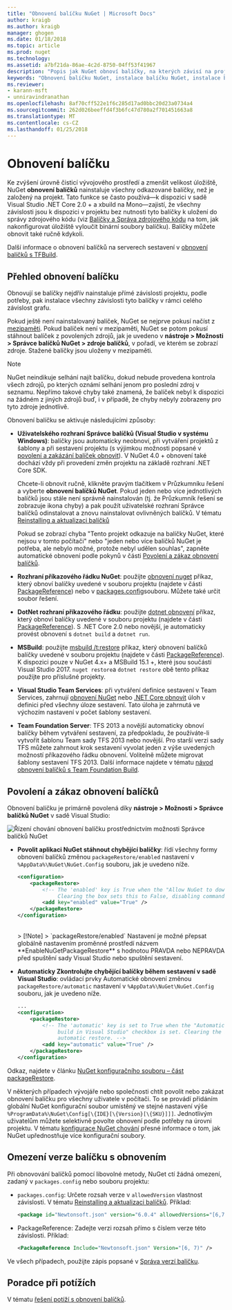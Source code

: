 ```yaml
---
title: "Obnovení balíčku NuGet | Microsoft Docs"
author: kraigb
ms.author: kraigb
manager: ghogen
ms.date: 01/18/2018
ms.topic: article
ms.prod: nuget
ms.technology: 
ms.assetid: a7bf21da-86ae-4c2d-8750-04ff53f41967
description: "Popis jak NuGet obnoví balíčky, na kterých závisí na projekt včetně postup zakázání obnovení a omezit verze."
keywords: "Obnovení balíčku NuGet, instalace balíčku NuGet, instalace balíčku, Probíhá obnovení balíčků, verze závislosti, zakázat automatické obnovení chovaly verze balíčku"
ms.reviewer:
- karann-msft
- unniravindranathan
ms.openlocfilehash: 8af70cff522e1f6c285d17ad0bbc20d23a0734a4
ms.sourcegitcommit: 262d026beeffd4f3b6fc47d780a2f701451663a8
ms.translationtype: MT
ms.contentlocale: cs-CZ
ms.lasthandoff: 01/25/2018
---
```

# <a name="package-restore"></a>Obnovení balíčku

Ke zvýšení úrovně čisticí vývojového prostředí a zmenšit velikost úložiště, NuGet **obnovení balíčků** nainstaluje všechny odkazované balíčky, než je založený na projekt. Tato funkce se často používá&mdash;k dispozici v sadě Visual Studio .NET Core 2.0 + a xbuild na Mono&mdash;zajistí, že všechny závislosti jsou k dispozici v projektu bez nutnosti tyto balíčky k uložení do správy zdrojového kódu (viz [ Balíčky a Správa zdrojového kódu](../consume-packages/packages-and-source-control.md) na tom, jak nakonfigurovat úložiště vyloučit binární soubory balíčku). Balíčky můžete obnovit také ručně kdykoli.

Další informace o obnovení balíčků na serverech sestavení v [obnovení balíčků s TFBuild](../consume-packages/team-foundation-build.md).

## <a name="package-restore-overview"></a>Přehled obnovení balíčku

Obnovují se balíčky nejdřív nainstaluje přímé závislosti projektu, podle potřeby, pak instalace všechny závislosti tyto balíčky v rámci celého závislost grafu.

Pokud ještě není nainstalovaný balíček, NuGet se nejprve pokusí načíst z [mezipaměti](../consume-packages/managing-the-nuget-cache.md). Pokud balíček není v mezipaměti, NuGet se potom pokusí stáhnout balíček z povolených zdrojů, jak je uvedeno v **nástroje > Možnosti > Správce balíčků NuGet > zdroje balíčků**, v pořadí, ve kterém se zobrazí zdroje. Stažené balíčky jsou uloženy v mezipaměti.

> [!Note]
> NuGet neindikuje selhání najít balíčku, dokud nebude provedena kontrola všech zdrojů, po kterých oznámí selhání jenom pro poslední zdroj v seznamu. Nepřímo takové chyby také znamená, že balíček nebyl k dispozici na žádném z jiných zdrojů buď, i v případě, že chyby nebyly zobrazeny pro tyto zdroje jednotlivě.

Obnovení balíčku se aktivuje následujícími způsoby:

- **Uživatelského rozhraní Správce balíčků (Visual Studio v systému Windows)**: balíčky jsou automaticky neobnoví, při vytváření projektů z šablony a při sestavení projektu (s výjimkou možnosti popsané v [povolení a zakázání balíček obnovit](#enabling-and-disabling-package-restore)). V NuGet 4.0 + obnovení také dochází vždy při provedení změn projektu na základě rozhraní .NET Core SDK.

    Chcete-li obnovit ručně, klikněte pravým tlačítkem v Průzkumníku řešení a vyberte **obnovení balíčků NuGet**. Pokud jeden nebo více jednotlivých balíčků jsou stále není správně nainstalován (tj. že Průzkumník řešení se zobrazuje ikona chyby) a pak použít uživatelské rozhraní Správce balíčků odinstalovat a znovu nainstalovat ovlivněných balíčků. V tématu [Reinstalling a aktualizaci balíčků](../Consume-Packages/Reinstalling-and-Updating-Packages.md)

    Pokud se zobrazí chyba "Tento projekt odkazuje na balíčky NuGet, které nejsou v tomto počítači" nebo "jeden nebo více balíčků NuGet je potřeba, ale nebylo možné, protože nebyl udělen souhlas", zapněte automatické obnovení podle pokynů v části [Povolení a zákaz obnovení balíčků](#enabling-and-disabling-package-restore).

- **Rozhraní příkazového řádku NuGet**: použijte [obnovení nuget](../tools/cli-ref-restore.md) příkaz, který obnoví balíčky uvedené v souboru projektu (najdete v části [PackageReference](../Consume-Packages/Package-References-in-Project-Files.md)) nebo v [packages.config](../schema/packages-config.md)souboru. Můžete také určit soubor řešení.

- **DotNet rozhraní příkazového řádku**: použijte [dotnet obnovení](/dotnet/core/tools/dotnet-restore.md?tabs=netcore2x) příkaz, který obnoví balíčky uvedené v souboru projektu (najdete v části [PackageReference](../Consume-Packages/Package-References-in-Project-Files.md)). S .NET Core 2.0 nebo novější, je automaticky provést obnovení s `dotnet build` a `dotnet run`.

- **MSBuild**: použijte [msbuild /t:restore](../schema/msbuild-targets.md#restore-target) příkaz, který obnovení balíčků balíčky uvedené v souboru projektu (najdete v části [PackageReference](../Consume-Packages/Package-References-in-Project-Files.md)). K dispozici pouze v NuGet 4.x+ a MSBuild 15.1 +, které jsou součástí Visual Studio 2017. `nuget restore`a `dotnet restore` obě tento příkaz použijte pro příslušné projekty.

- **Visual Studio Team Services**: při vytváření definice sestavení v Team Services, zahrnují [obnovení NuGet](/vsts/build-release/tasks/package/nuget#restore-nuget-packages) nebo [.NET Core obnovit](/vsts/build-release/tasks/build/dotnet-core#restore-nuget-packages) úloh v definici před všechny úloze sestavení. Tato úloha je zahrnutá ve výchozím nastavení v počet šablony sestavení.

- **Team Foundation Server**: TFS 2013 a novější automaticky obnoví balíčky během vytváření sestavení, za předpokladu, že používáte-li vytvořit šablonu Team sady TFS 2013 nebo novější. Pro starší verzi sady TFS můžete zahrnout krok sestavení vyvolat jeden z výše uvedených možností příkazového řádku obnovení. Volitelně můžete migrovat šablony sestavení TFS 2013. Další informace najdete v tématu [návod obnovení balíčků s Team Foundation Build](../consume-packages/team-foundation-build.md).

## <a name="enabling-and-disabling-package-restore"></a>Povolení a zákaz obnovení balíčků

Obnovení balíčku je primárně povolená díky **nástroje > Možnosti > Správce balíčků NuGet** v sadě Visual Studio:

![Řízení chování obnovení balíčku prostřednictvím možnosti Správce balíčků NuGet](media/Restore-01-AutoRestoreOptions.png)

- **Povolit aplikaci NuGet stáhnout chybějící balíčky**: řídí všechny formy obnovení balíčků změnou `packageRestore/enabled` nastavení v `%AppData%\NuGet\NuGet.Config` souboru, jak je uvedeno níže.

    ```xml
    <configuration>
        <packageRestore>
            <!-- The 'enabled' key is True when the "Allow NuGet to download missing packages" checkbox is set.
                 Clearing the box sets this to False, disabling command-line, automatic, and MSBuild-Integrated restore. -->
            <add key="enabled" value="True" />
        </packageRestore>
    </configuration>
    ```
    <br/>
    > [!Note]
    >  `packageRestore/enabled` Nastavení je možné přepsat globálně nastavením proměnné prostředí názvem **EnableNuGetPackageRestore** s hodnotou PRAVDA nebo NEPRAVDA před spuštění sady Visual Studio nebo spuštění sestavení.

- **Automaticky Zkontrolujte chybějící balíčky během sestavení v sadě Visual Studio**: ovládací prvky Automatické obnovení změnou `packageRestore/automatic` nastavení v `%AppData%\NuGet\NuGet.Config` souboru, jak je uvedeno níže.

    ```xml
    ...
    <configuration>
        <packageRestore>
            <!-- The 'automatic' key is set to True when the "Automatically check for missing packages during
                 build in Visual Studio" checkbox is set. Clearing the box sets this to False and disables
                 automatic restore. -->
            <add key="automatic" value="True" />
        </packageRestore>
    </configuration>
    ```

Odkaz, najdete v článku [NuGet konfiguračního souboru – část packageRestore](../Schema/nuget-config-file.md#packagerestore-section).

V některých případech vývojáře nebo společnosti chtít povolit nebo zakázat obnovení balíčku pro všechny uživatele v počítači. To se provádí přidáním globální NuGet konfigurační soubor umístěný ve stejné nastavení výše `%ProgramData%\NuGet\Config[\{IDE}[\{Version}[\{SKU}]]]`. Jednotlivým uživatelům můžete selektivně povolte obnovení podle potřeby na úrovni projektu. V tématu [konfigurace NuGet chování](../consume-packages/configuring-nuget-behavior.md#how-settings-are-applied) přesné informace o tom, jak NuGet upřednostňuje více konfigurační soubory.

## <a name="constraining-package-versions-with-restore"></a>Omezení verze balíčku s obnovením

Při obnovování balíčků pomocí libovolné metody, NuGet ctí žádná omezení, zadaný v `packages.config` nebo souboru projektu:

- `packages.config`: Určete rozsah verze v `allowedVersion` vlastnost závislosti. V tématu [Reinstalling a aktualizaci balíčků](../consume-packages/reinstalling-and-updating-packages.md#constraining-upgrade-versions). Příklad:

    ```xml
    <package id="Newtonsoft.json" version="6.0.4" allowedVersions="[6,7)" />
    ```

- PackageReference: Zadejte verzi rozsah přímo s číslem verze této závislosti. Příklad:

    ```xml
    <PackageReference Include="Newtonsoft.json" Version="[6, 7)" />
    ```

Ve všech případech, použijte zápis popsané v [Správa verzí balíčku](../reference/package-versioning.md).

## <a name="troubleshooting"></a>Poradce při potížích

V tématu [řešení potíží s obnovení balíčků](Package-restore-troubleshooting.md).